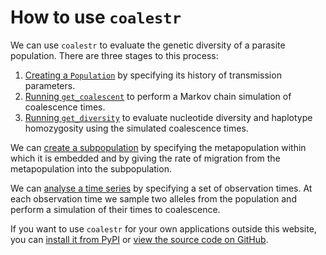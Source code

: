 # How to use `coalestr`

We can use `coalestr` to evaluate the genetic diversity of a parasite population. There are three stages to this process: 

1. [Creating a `Population`](create-population.ipynb) by specifying its history of transmission parameters.
2. [Running `get_coalescent`](get-coalescent.ipynb) to perform a Markov chain simulation of coalescence times.
3. [Running `get_diversity`](get-diversity.ipynb) to evaluate nucleotide diversity and haplotype homozygosity using the simulated coalescence times.

We can [create a subpopulation](create-subpopulation.ipynb) by specifying the metapopulation within which it is embedded and by giving the rate of migration from the metapopulation into the subpopulation.

We can [analyse a time series](time-series.ipynb) by specifying a set of observation times.  At each observation time we sample two alleles from the population and perform a simulation of their times to coalescence.

If you want to use `coalestr` for your own applications outside this website, you can [install it from PyPI](https://pypi.org/project/coalestr/) or [view the source code on GitHub](https://github.com/d-kwiat/coalestr-python/blob/main/coalestr/cs.py).